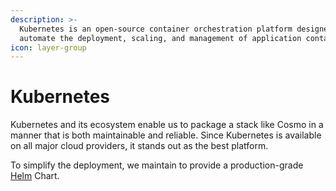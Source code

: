 ```yaml
---
description: >-
  Kubernetes is an open-source container orchestration platform designed to
  automate the deployment, scaling, and management of application containers.
icon: layer-group
---
```


# Kubernetes

Kubernetes and its ecosystem enable us to package a stack like Cosmo in a manner that is both maintainable and reliable. Since Kubernetes is available on all major cloud providers, it stands out as the best platform.

To simplify the deployment, we maintain to provide a production-grade [Helm](https://helm.sh/) Chart.
